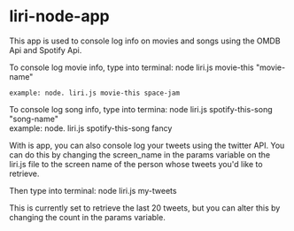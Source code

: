# liri-node-app

This app is used to console log info on movies and songs using the OMDB Api and Spotify Api. 

To console log movie info, type into terminal:
		node liri.js movie-this "movie-name"
	
	example: node. liri.js movie-this space-jam

To console log song info, type into termina:
		node liri.js spotify-this-song "song-name"	
	example: node. liri.js spotify-this-song fancy

With is app, you can also console log your tweets using the twitter API. You can do this by changing the screen_name in the params variable on the liri.js file to the screen name of the person whose tweets you'd like to retrieve.

Then type into terminal:
			node liri.js my-tweets

This is currently set to retrieve the last 20 tweets, but you can alter this by changing the count in the params variable.